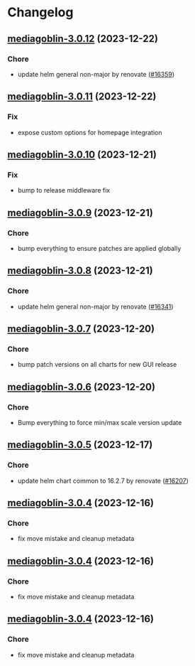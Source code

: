 # Changelog



## [mediagoblin-3.0.12](https://github.com/truecharts/charts/compare/mediagoblin-3.0.11...mediagoblin-3.0.12) (2023-12-22)

### Chore

- update helm general non-major by renovate ([#16359](https://github.com/truecharts/charts/issues/16359))
  
  


## [mediagoblin-3.0.11](https://github.com/truecharts/charts/compare/mediagoblin-3.0.10...mediagoblin-3.0.11) (2023-12-22)

### Fix

- expose custom options for homepage integration
  
  


## [mediagoblin-3.0.10](https://github.com/truecharts/charts/compare/mediagoblin-3.0.9...mediagoblin-3.0.10) (2023-12-21)

### Fix

- bump to release middleware fix
  
  


## [mediagoblin-3.0.9](https://github.com/truecharts/charts/compare/mediagoblin-3.0.8...mediagoblin-3.0.9) (2023-12-21)

### Chore

- bump everything to ensure patches are applied globally
  
  


## [mediagoblin-3.0.8](https://github.com/truecharts/charts/compare/mediagoblin-3.0.7...mediagoblin-3.0.8) (2023-12-21)

### Chore

- update helm general non-major by renovate ([#16341](https://github.com/truecharts/charts/issues/16341))
  
  


## [mediagoblin-3.0.7](https://github.com/truecharts/charts/compare/mediagoblin-3.0.6...mediagoblin-3.0.7) (2023-12-20)

### Chore

- bump patch versions on all charts for new GUI release
  
  


## [mediagoblin-3.0.6](https://github.com/truecharts/charts/compare/mediagoblin-3.0.5...mediagoblin-3.0.6) (2023-12-20)

### Chore

- Bump everything to force min/max scale version update
  
  


## [mediagoblin-3.0.5](https://github.com/truecharts/charts/compare/mediagoblin-3.0.4...mediagoblin-3.0.5) (2023-12-17)

### Chore

- update helm chart common to 16.2.7 by renovate ([#16207](https://github.com/truecharts/charts/issues/16207))
  
  


## [mediagoblin-3.0.4](https://github.com/truecharts/charts/compare/mediagoblin-2.0.12...mediagoblin-3.0.4) (2023-12-16)

### Chore

- fix move mistake and cleanup metadata
  
  


## [mediagoblin-3.0.4](https://github.com/truecharts/charts/compare/mediagoblin-2.0.12...mediagoblin-3.0.4) (2023-12-16)

### Chore

- fix move mistake and cleanup metadata
  
  


## [mediagoblin-3.0.4](https://github.com/truecharts/charts/compare/mediagoblin-2.0.12...mediagoblin-3.0.4) (2023-12-16)

### Chore

- fix move mistake and cleanup metadata
  
  